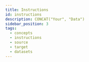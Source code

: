 ```yaml
---
title: Instructions
id: instructions
description: CONCAT("Your", "Data")
sidebar_position: 3
tags:
  - concepts
  - instructions
  - source
  - target
  - datasets
---
```

